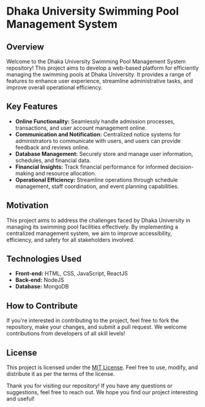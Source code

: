 # Dhaka University Swimming Pool Management System

## Overview
Welcome to the Dhaka University Swimming Pool Management System repository! This project aims to develop a web-based platform for efficiently managing the swimming pools at Dhaka University. It provides a range of features to enhance user experience, streamline administrative tasks, and improve overall operational efficiency.

## Key Features
- **Online Functionality:** Seamlessly handle admission processes, transactions, and user account management online.
- **Communication and Notification:** Centralized notice systems for administrators to communicate with users, and users can provide feedback and reviews online.
- **Database Management:** Securely store and manage user information, schedules, and financial data.
- **Financial Insights:** Track financial performance for informed decision-making and resource allocation.
- **Operational Efficiency:** Streamline operations through schedule management, staff coordination, and event planning capabilities.

## Motivation
This project aims to address the challenges faced by Dhaka University in managing its swimming pool facilities effectively. By implementing a centralized management system, we aim to improve accessibility, efficiency, and safety for all stakeholders involved.

## Technologies Used
- **Front-end:** HTML, CSS, JavaScript, ReactJS
- **Back-end:** NodeJS
- **Database:** MongoDB

## How to Contribute
If you're interested in contributing to the project, feel free to fork the repository, make your changes, and submit a pull request. We welcome contributions from developers of all skill levels!

## License
This project is licensed under the [MIT License](LICENSE). Feel free to use, modify, and distribute it as per the terms of the license.

Thank you for visiting our repository! If you have any questions or suggestions, feel free to reach out. We hope you find our project interesting and useful!
